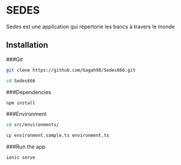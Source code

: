# SEDES
Sedes est une application qui répertorie les bancs à travers le monde
## Installation
###Git
```bash
git clone https://github.com/Gagah98/Sedes666.git
```
```bash
cd Sedes666
```
###Dependencies
```bash
npm install
```
###Environment
```bash
cd src/environments/
```
```bash
cp environment.sample.ts environment.ts 
```
###Run the app
```bash
ionic serve
```
